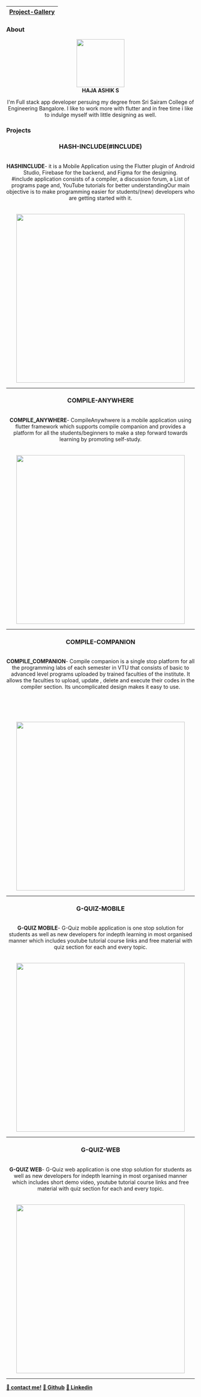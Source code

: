 | [**Project-Gallery**](gallery.md) | 
|:----------|

### About

<div align="center">
    <img src="images/ASHIK.jpeg" width=128> <br/>
    <b>HAJA ASHIK S</b> <br/>
    <p>I'm Full stack app developer persuing my degree from Sri Sairam College of Engineering Bangalore. I like to work more with flutter and in free time i like to indulge myself with little designing as well.</p>
</div>


### Projects

<div align="left">
    <h3 align="center">HASH-INCLUDE(#INCLUDE)</h3>
    <p align="center">
        <br/>
        <b>HASHINCLUDE</b>- it is a Mobile Application using the Flutter plugin of Android Studio, Firebase for the backend, and Figma for the designing.<br/> #include application consists of a compiler, a discussion forum, a List of programs page and, YouTube tutorials for better understandingOur main objective is to make programming easier for students/(new) developers who are getting started with it. <br/><br/><br/>
        <img src="images/landinginclude.jpg" width=450>
    </p>
</div>

---

<div align="left">
    <h3 align="center">COMPILE-ANYWHERE</h3>
    <p align="center">
        <br/>
        <b>COMPILE_ANYWHERE</b>- CompileAnywhwere is a mobile application using flutter framework which supports compile companion and provides a platform for all the students/beginners to make a step forward towards learning by promoting self-study. <br/><br/><br/>
        <img src="images/landingca.jpg" width=450>
    </p>
</div>

---

<div align="left">
    <h3 align="center">COMPILE-COMPANION</h3>
    <p align="center">
        <br/>
        <b>COMPILE_COMPANION</b>- Compile companion is a single stop platform for all the programming labs of each semester in VTU that consists of  basic to advanced level programs uploaded by trained faculties of the institute. It allows the faculties to upload, update , delete and execute their codes in the compiler section. Its uncomplicated design makes it easy to use. <br/><br/><br/><br/><br/><br/>
        <img src="images/companion.png" width=450>
    </p>
</div>

---

<div align="left">
    <h3 align="center">G-QUIZ-MOBILE</h3>
    <p align="center">
        <br/>
        <b>G-QUIZ MOBILE</b>- G-Quiz mobile application is one stop solution for students as well as new developers for indepth learning in most organised manner which includes youtube tutorial course links and free material with quiz section for each and every topic. <br/><br/><br/>
        <img src="images/gquizmobile.jpeg" width=450>
    </p>
</div>

---

<div align="left">
    <h3 align="center">G-QUIZ-WEB</h3>
    <p align="center">
        <br/>
        <b>G-QUIZ WEB</b>- G-Quiz web application is one stop solution for students as well as new developers for indepth learning in most organised manner which includes short demo video, youtube tutorial course links and free material with quiz section for each and every topic. <br/><br/><br/>
        <img src="images/gquizweb.jpeg" width=450> 
    </p>
</div>

---

<a href="Sce19cs046@sairamtap.edu.in"><b>📧 contact me!</b></a>
<a href="https://github.com/Ashik1103"><b>📧 Github</b></a>
<a href="https://www.linkedin.com/in/sce19cs046"><b>📧 Linkedin</b></a>
